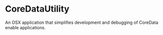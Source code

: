 CoreDataUtility
===============

An OSX application that simplifies development and debugging of CoreData enable applications.